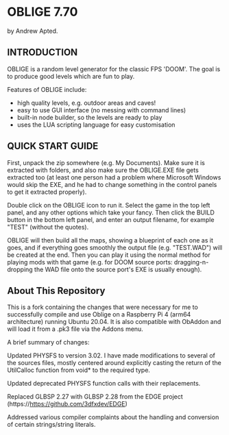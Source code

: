
# OBLIGE 7.70
by Andrew Apted.


## INTRODUCTION

OBLIGE is a random level generator for the classic FPS 'DOOM'.
The goal is to produce good levels which are fun to play.

Features of OBLIGE include:

* high quality levels, e.g. outdoor areas and caves!
* easy to use GUI interface (no messing with command lines)
* built-in node builder, so the levels are ready to play
* uses the LUA scripting language for easy customisation

## QUICK START GUIDE

First, unpack the zip somewhere (e.g. My Documents).  Make sure it is extracted with folders, and also make sure the OBLIGE.EXE file gets extracted too (at least one person had a problem where Microsoft Windows would skip the EXE, and he had to change something in the control panels to get it extracted properly).

Double click on the OBLIGE icon to run it.  Select the game in the top left panel, and any other options which take your fancy. Then click the BUILD button in the bottom left panel, and enter an output filename, for example "TEST" (without the quotes).

OBLIGE will then build all the maps, showing a blueprint of each one as it goes, and if everything goes smoothly the output file (e.g. "TEST.WAD") will be created at the end.  Then you can play it using the normal method for playing mods with that game (e.g. for DOOM source ports: dragging-n-dropping the WAD file onto the source port's EXE is usually enough).

## About This Repository

This is a fork containing the changes that were necessary for me to successfully compile and use Oblige on a Raspberry Pi 4 (arm64 architecture) running Ubuntu 20.04. It is also compatible with ObAddon and will load it from a .pk3 file via the Addons menu.

A brief summary of changes:

Updated PHYSFS to version 3.02. I have made modifications to several of the sources files, mostly centered around explicitly casting the return of the UtilCalloc function from void* to the required type.

Updated deprecated PHYSFS function calls with their replacements.

Replaced GLBSP 2.27 with GLBSP 2.28 from the EDGE project (https://https://github.com/3dfxdev/EDGE)

Addressed various compiler complaints about the handling and conversion of certain strings/string literals.

